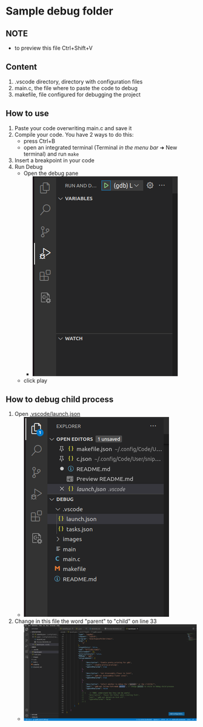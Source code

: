 # Sample debug folder

## NOTE
- to preview this file Ctrl+Shift+V  

## Content
1.  .vscode directory, directory with configuration files
2.  main.c, the file where to paste the code to debug
3.  makefile, file configured for debugging the project

## How to use
1.  Paste your code overwriting main.c and save it
2.  Compile your code. You have 2 ways to do this:
    - press Ctrl+B
    - open an integrated terminal (Terminal *in the menu bar* ➜ New terminal) and run `make`
3.  Insert a breakpoint in your code
4.  Run Debug
    - Open the debug pane 
        - ![](/images/DebugPane.png)
    - click play

## How to debug child process
1.  Open [.vscode/launch.json](/.vscode/launch.json)
    - ![](/images/launchJSON.png)
2.  Change in this file the word "parent" to "child" on line 33
    - ![](/images/changeParentToChild.png)